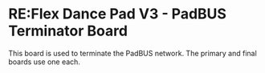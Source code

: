 # RE:Flex Dance Pad V3 - PadBUS Terminator Board

This board is used to terminate the PadBUS network. The primary and final boards use one each.